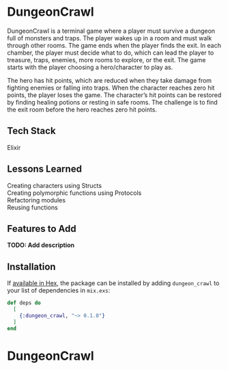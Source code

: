 # DungeonCrawl

DungeonCrawl is a terminal game where a player must survive a dungeon full of monsters and traps. The player wakes up in a room and must walk through other rooms. The game ends when the player finds the exit. In each chamber, the player must decide what to do, which can lead the player to treasure, traps, enemies, more rooms to explore, or the exit. The game starts with the player choosing a hero/character to play as.

The hero has hit points, which are reduced when they take damage from fighting enemies or falling into traps. When the character reaches zero hit points, the player loses the game. The character’s hit points can be restored by finding healing potions or resting in safe rooms. The challenge is to find the exit room before the hero reaches zero hit points.

## Tech Stack

Elixir

## Lessons Learned

Creating characters using Structs <br/>
Creating polymorphic functions using Protocols <br/>
Refactoring modules <br/>
Reusing functions

## Features to Add

**TODO: Add description**

## Installation

If [available in Hex](https://hex.pm/docs/publish), the package can be installed
by adding `dungeon_crawl` to your list of dependencies in `mix.exs`:

```elixir
def deps do
  [
    {:dungeon_crawl, "~> 0.1.0"}
  ]
end
```

# DungeonCrawl

